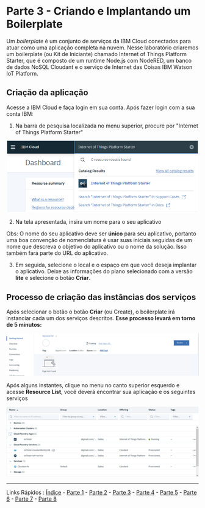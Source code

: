 # Parte 3 - Criando e Implantando um Boilerplate

Um *boilerplate* é um conjunto de serviços da IBM Cloud conectados para atuar como uma aplicação completa na nuvem. Nesse laboratório criaremos um boilerplate (ou Kit de Iniciante) chamado Internet of Things Platform Starter, que é composto de um runtime Node.js com NodeRED, um banco de dados NoSQL Cloudant e o serviço de Internet das Coisas IBM Watson IoT Platform.

## Criação da aplicação
Acesse a IBM Cloud e faça login em sua conta. Após fazer login com a sua conta IBM:
1. Na barra de pesquisa localizada no menu superior, procure por "Internet of Things Platform Starter"

<p align="center">
<img src="https://github.com/cesariojr/iotmeetup/blob/master/content/images/search-bar.png" width="500">
</p>

2. Na tela apresentada, insira um nome para o seu aplicativo


Obs: O nome do seu aplicativo deve ser **único** para seu aplicativo, portanto uma boa convenção de nomenclatura é usar suas iniciais seguidas de um nome que descreva o objetivo do aplicativo ou o nome da solução. Isso também fará parte do URL do aplicativo.

3. Em seguida, selecione o local e o espaço em que você deseja implantar o aplicativo. Deixe as informações do plano selecionado com a versão **lite** e selecione o botão **Criar**.


## Processo de criação das instâncias dos serviços
Após selecionar o botão o botão **Criar** (ou Create), o boilerplate irá instanciar cada um dos serviços descritos.
**Esse processo levará em torno de 5 minutos:**

<p align="center">
<img src="https://github.com/cesariojr/iotmeetup/blob/master/content/images/starting.png" width="700">
</p>

Após alguns instantes, clique no menu no canto superior esquerdo e acesse **Resource List**, você deverá encontrar sua aplicação e os seguintes serviços

<p align="center">
<img src="https://github.com/cesariojr/iotmeetup/blob/master/content/images/resource-list.png" width="700">
</p>

***
Links Rápidos :
[Índice](https://github.com/cesariojr/iotmeetup/) - [Parte 1](/content/intro.md) - [Parte 2](/content/prereq.md) - [Parte 3](/content/boilerplate.md) - [Parte 4](/content/platform.md) - [Parte 5](/content/device.md) - [Parte 6](/content/view.md) - [Parte 7](/content/nodered.md) - [Parte 8](/content/next.md)
